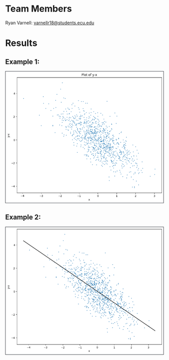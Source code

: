 # Team Members

Ryan Varnell: varnellr18@students.ecu.edu

# Results
## Example 1:
![Example 1 Graph](/HW3/assets/example1graph.png?raw=true)

## Example 2:
![Example 1 Graph](/HW3/assets/example2graph.png?raw=true)